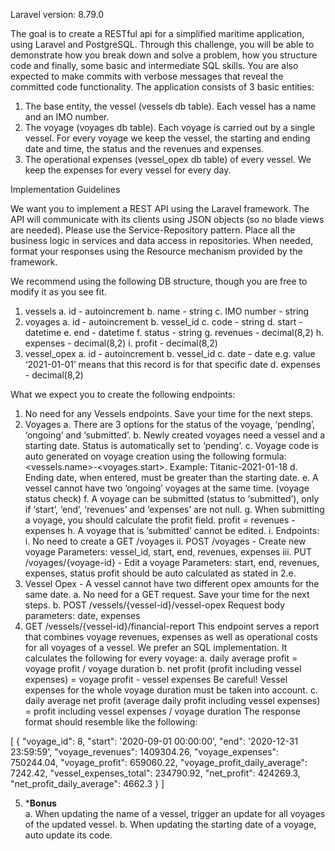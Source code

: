 Laravel version: 8.79.0

The goal is to create a RESTful api for a simplified maritime application, using Laravel and PostgreSQL.
Through this challenge, you will be able to demonstrate how you break down and solve a problem, how you structure code and finally, some basic and intermediate SQL skills. You are also expected to make commits with verbose messages that reveal the committed code functionality.
The application consists of 3 basic entities:
1.	The base entity, the vessel (vessels db table). Each vessel has a name and an IMO number.
2.	The voyage (voyages db table). Each voyage is carried out by a single vessel. For every voyage we keep the vessel, the starting and ending date and time, the status and the revenues and expenses.
3.	The operational expenses (vessel_opex db table) of every vessel. We keep the expenses for every vessel for every day.

Implementation Guidelines

We want you to implement a REST API using the Laravel framework. The API will communicate with its clients using JSON objects (so no blade views are needed).
Please use the Service-Repository pattern. Place all the business logic in services and data access in repositories. When needed, format your responses using the Resource mechanism provided by the framework.

We recommend using the following DB structure, though you are free to modify it as you see fit.

1.	vessels
a.	id - autoincrement
b.	name - string
c.	IMO number - string
2.	voyages
a.	id - autoincrement
b.	vessel_id
c.	code - string
d.	start - datetime
e.	end - datetime
f.	status - string
g.	revenues - decimal(8,2)
h.	expenses - decimal(8,2)
i.	profit - decimal(8,2)
3.	vessel_opex
a.	id - autoincrement
b.	vessel_id
c.	date - date e.g. value ‘2021-01-01’ means that this record is for that specific date
d.	expenses - decimal(8,2)

What we expect you to create the following endpoints:
1.	No need for any Vessels endpoints. Save your time for the next steps.
2.	Voyages
a.	There are 3 options for the status of the voyage, ‘pending’, ‘ongoing’ and ‘submitted’.
b.	Newly created voyages need a vessel and a starting date. Status is automatically set to ‘pending’.
c.	Voyage code is auto generated on voyage creation using the following formula: <vessels.name>-<voyages.start>. Example: Titanic-2021-01-18
d.	Ending date, when entered, must be greater than the starting date.
e.	A vessel cannot have two ‘ongoing’ voyages at the same time. (voyage status check)
f.	A voyage can be submitted (status to ‘submitted’), only if ‘start’, ‘end’, ‘revenues’ and ‘expenses’ are not null.
g.	When submitting a voyage, you should calculate the profit field.
profit = revenues - expenses
h.	A voyage that is ‘submitted’ cannot be edited.
i.	Endpoints:
i.	No need to create a GET /voyages
ii.	POST /voyages - Create new voyage
Parameters: vessel_id, start, end, revenues, expenses
iii.	PUT /voyages/{voyage-id} - Edit a voyage
Parameters: start, end, revenues, expenses, status
profit should be auto calculated as stated in 2.e.
3.	Vessel Opex - A vessel cannot have two different opex amounts for the same date.
a.	No need for a GET request. Save your time for the next steps.
b.	POST /vessels/{vessel-id}/vessel-opex
Request body parameters: date, expenses
4.	GET /vessels/{vessel-id}/financial-report
This endpoint serves a report that combines voyage revenues, expenses as well as operational costs for all voyages of a vessel. We prefer an SQL implementation.
It calculates the following for every voyage:
a.	daily average profit = voyage profit / voyage duration
b.	net profit (profit including vessel expenses) = voyage profit - vessel expenses Be careful! Vessel expenses for the whole voyage duration must be taken into account.
c.	daily average net profit (average daily profit including vessel expenses) = profit including vessel expenses / voyage duration
The response format should resemble like the following:


[
	{
		"voyage_id": 8,
		"start": '2020-09-01 00:00:00',
		"end": '2020-12-31 23:59:59',
		"voyage_revenues": 1409304.26,
		"voyage_expenses": 750244.04,
		"voyage_profit": 659060.22,
		"voyage_profit_daily_average": 7242.42,
		"vessel_expenses_total": 234790.92,
		"net_profit": 424269.3,
		"net_profit_daily_average": 4662.3
	}
]

5.	***Bonus**<br>
a.	When updating the name of a vessel, trigger an update for all voyages of the updated vessel.
b.	When updating the starting date of a voyage, auto update its code.
